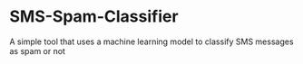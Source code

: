 # SMS-Spam-Classifier
A simple tool that uses a machine learning model to classify SMS messages as spam or not
